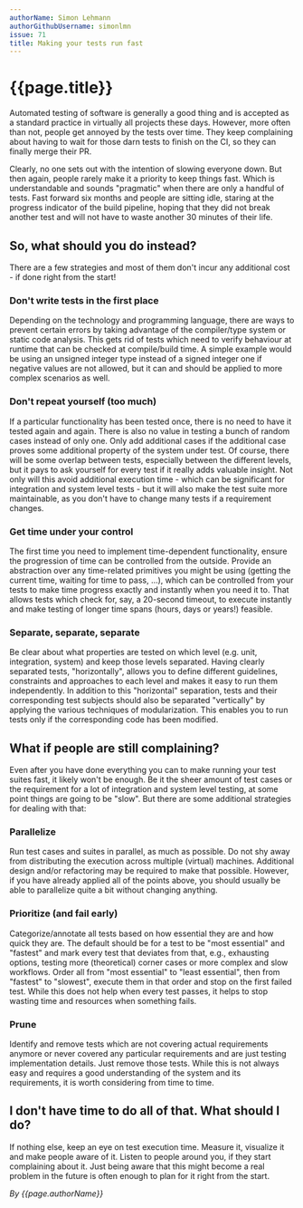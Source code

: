 ```yaml
---
authorName: Simon Lehmann
authorGithubUsername: simonlmn
issue: 71
title: Making your tests run fast
---
```

# {{page.title}}

Automated testing of software is generally a good thing and is accepted as a standard practice in virtually all projects these days. However, more often than not, people get annoyed by the tests over time.  They keep complaining about having to wait for those darn tests to finish on the CI, so they can finally merge their PR.

Clearly, no one sets out with the intention of slowing everyone down. But then again, people rarely make it a priority to keep things fast. Which is understandable and sounds "pragmatic" when there are only a handful of tests. Fast forward six months and people are sitting idle, staring at the progress indicator of the build pipeline, hoping that they did not break another test and will not have to waste another 30 minutes of their life.

## So, what should you do instead?

There are a few strategies and most of them don't incur any additional cost - if done right from the start!

### Don't write tests in the first place

Depending on the technology and programming language, there are ways to prevent certain errors by taking advantage of the compiler/type system or static code analysis. This gets rid of tests which need to verify behaviour at runtime that can be checked at compile/build time. A simple example would be using an unsigned integer type instead of a signed integer one if negative values are not allowed, but it can and should be applied to more complex scenarios as well.

### Don't repeat yourself (too much)

If a particular functionality has been tested once, there is no need to have it tested again and again. There is also no value in testing a bunch of random cases instead of only one. Only add additional cases if the additional case proves some additional property of the system under test. Of course, there will be some overlap between tests, especially between the different levels, but it pays to ask yourself for every test if it really adds valuable insight. Not only will this avoid additional execution time - which can be significant for integration and system level tests - but it will also make the test suite more maintainable, as you don't have to change many tests if a requirement changes.

### Get time under your control

The first time you need to implement time-dependent functionality, ensure the progression of time can be controlled from the outside. Provide an abstraction over any time-related primitives you might be using (getting the current time, waiting for time to pass, ...), which can be controlled from your tests to make time progress exactly and instantly when you need it to. That allows tests which check for, say, a 20-second timeout, to execute instantly and make testing of longer time spans (hours, days or years!) feasible.

### Separate, separate, separate

Be clear about what properties are tested on which level (e.g. unit, integration, system) and keep those levels separated. Having clearly separated tests, "horizontally", allows you to define different guidelines, constraints and approaches to each level and makes it easy to run them independently. In addition to this "horizontal" separation, tests and their corresponding test subjects should also be separated "vertically" by applying the various techniques of modularization. This enables you to run tests only if the corresponding code has been modified.

## What if people are still complaining?

Even after you have done everything you can to make running your test suites fast, it likely won't be enough. Be it the sheer amount of test cases or the requirement for a lot of integration and system level testing, at some point things are going to be "slow". But there are some additional strategies for dealing with that:

### Parallelize

Run test cases and suites in parallel, as much as possible. Do not shy away from distributing the execution across multiple (virtual) machines. Additional design and/or refactoring may be required to make that possible. However, if you have already applied all of the points above, you should usually be able to parallelize quite a bit without changing anything.

### Prioritize (and fail early)

Categorize/annotate all tests based on how essential they are and how quick they are. The default should be for a test to be "most essential" and "fastest" and mark every test that deviates from that, e.g., exhausting options, testing more (theoretical) corner cases or more complex and slow workflows. Order all from "most essential" to "least essential", then from "fastest" to "slowest", execute them in that order and stop on the first failed test. While this does not help when every test passes, it helps to stop wasting time and resources when something fails.

### Prune

Identify and remove tests which are not covering actual requirements anymore or never covered any particular requirements and are just testing implementation details. Just remove those tests. While this is not always easy and requires a good understanding of the system and its requirements, it is worth considering from time to time.

## I don't have time to do all of that. What should I do?

If nothing else, keep an eye on test execution time. Measure it, visualize it and make people aware of it. Listen to people around you, if they start complaining about it. Just being aware that this might become a real problem in the future is often enough to plan for it right from the start.

*By {{page.authorName}}*